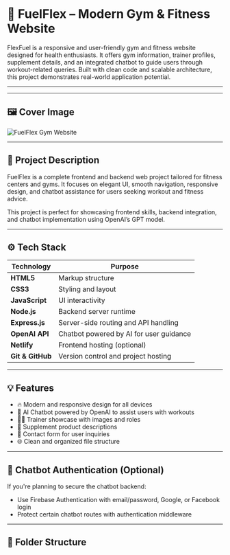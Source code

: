 # 💪 FuelFlex – Modern Gym & Fitness Website

 FlexFuel  is a responsive and user-friendly gym and fitness website designed for health enthusiasts. It offers gym information, trainer profiles, supplement details, and an integrated chatbot to guide users through workout-related queries. Built with clean code and scalable architecture, this project demonstrates real-world application potential.

---


---

## 🖼️ Cover Image

![FuelFlex Gym Website](./assets/cover.png) <!-- Replace with your actual image path -->

---

## 📝 Project Description

FuelFlex is a complete frontend and backend web project tailored for fitness centers and gyms. It focuses on elegant UI, smooth navigation, responsive design, and chatbot assistance for users seeking workout and fitness advice.

This project is perfect for showcasing frontend skills, backend integration, and chatbot implementation using OpenAI’s GPT model.

---

## ⚙️ Tech Stack

| Technology      | Purpose                                               |
|------------------|--------------------------------------------------------|
| **HTML5**        | Markup structure                                       |
| **CSS3**         | Styling and layout                                     |
| **JavaScript**   | UI interactivity                                       |
| **Node.js**      | Backend server runtime                                 |
| **Express.js**   | Server-side routing and API handling                   |
| **OpenAI API**   | Chatbot powered by AI for user guidance                |
| **Netlify**      | Frontend hosting (optional)                            |
| **Git & GitHub** | Version control and project hosting                    |

---

## 💡 Features

- 🔥 Modern and responsive design for all devices
- 🧠 AI Chatbot powered by OpenAI to assist users with workouts
- 🏋️‍♂️ Trainer showcase with images and roles
- 💊 Supplement product descriptions
- 📝 Contact form for user inquiries
- 🌐 Clean and organized file structure

---

## 🧠 Chatbot Authentication (Optional)

If you're planning to secure the chatbot backend:

- Use Firebase Authentication with email/password, Google, or Facebook login
- Protect certain chatbot routes with authentication middleware

---

## 📂 Folder Structure

